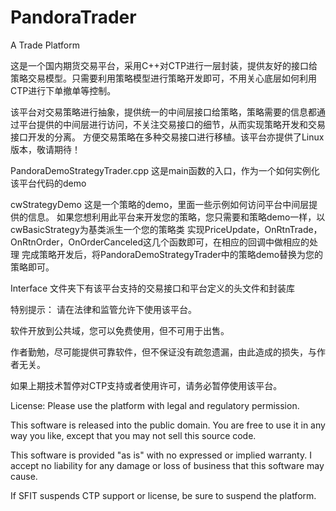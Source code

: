 # PandoraTrader
A Trade Platform

这是一个国内期货交易平台，采用C++对CTP进行一层封装，提供友好的接口给策略交易模型。只需要利用策略模型进行策略开发即可，不用关心底层如何利用CTP进行下单撤单等控制。

该平台对交易策略进行抽象，提供统一的中间层接口给策略，策略需要的信息都通过平台提供的中间层进行访问，不关注交易接口的细节，从而实现策略开发和交易接口开发的分离。
方便交易策略在多种交易接口进行移植。该平台亦提供了Linux版本，敬请期待！

PandoraDemoStrategyTrader.cpp
这是main函数的入口，作为一个如何实例化该平台代码的demo

cwStrategyDemo 这是一个策略的demo，里面一些示例如何访问平台中间层提供的信息。
如果您想利用此平台来开发您的策略，您只需要和策略demo一样，以cwBasicStrategy为基类派生一个您的策略类
实现PriceUpdate，OnRtnTrade，OnRtnOrder，OnOrderCanceled这几个函数即可，在相应的回调中做相应的处理
完成策略开发后，将PandoraDemoStrategyTrader中的策略demo替换为您的策略即可。

Interface 文件夹下有该平台支持的交易接口和平台定义的头文件和封装库


特别提示：
请在法律和监管允许下使用该平台。

软件开放到公共域，您可以免费使用，但不可用于出售。

作者勤勉，尽可能提供可靠软件，但不保证没有疏忽遗漏，由此造成的损失，与作者无关。

如果上期技术暂停对CTP支持或者使用许可，请务必暂停使用该平台。

License:
Please use the platform with legal and regulatory permission.

This software is released into the public domain.  You are free to use it in any way you like, except that you may not sell this source code.

This software is provided "as is" with no expressed or implied warranty.
I accept no liability for any damage or loss of business that this software may cause.

If SFIT suspends CTP support or license, be sure to suspend the platform.

